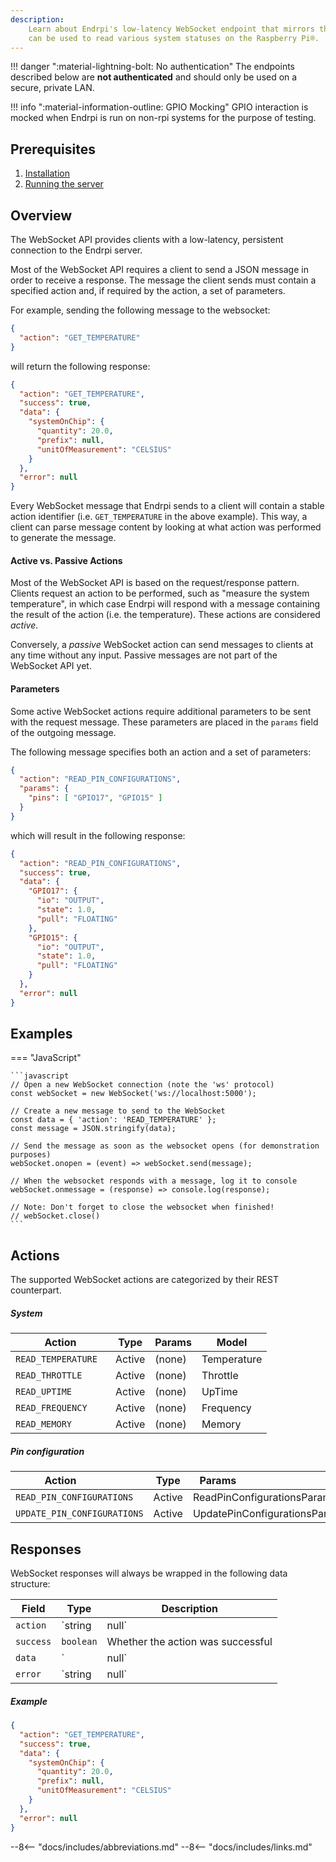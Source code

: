 ```yaml
---
description: 
    Learn about Endrpi's low-latency WebSocket endpoint that mirrors the REST API and
    can be used to read various system statuses on the Raspberry Pi®.
---
```


!!! danger ":material-lightning-bolt: No authentication"
    The endpoints described below are **not authenticated**
    and should only be used on a secure, private LAN.  

!!! info ":material-information-outline: GPIO Mocking"
    GPIO interaction is mocked when Endrpi is run on non-rpi systems for the purpose of testing.

## Prerequisites

1. [Installation](installation.md)
2. [Running the server](running_the_server.md)

## Overview

The WebSocket API provides clients with a low-latency, persistent connection to the Endrpi server.

Most of the WebSocket API requires a client to send a JSON message in order to receive a response.
The message the client sends must contain a specified action and, if required by the action, 
a set of parameters.

For example, sending the following message to the websocket:

```json
{
  "action": "GET_TEMPERATURE"
}
```

will return the following response:

```json
{
  "action": "GET_TEMPERATURE",
  "success": true,
  "data": {
    "systemOnChip": { 
      "quantity": 20.0,
      "prefix": null,
      "unitOfMeasurement": "CELSIUS"
    }
  },
  "error": null
}
```

Every WebSocket message that Endrpi sends to a client will contain a stable action identifier 
(i.e. `GET_TEMPERATURE` in the above example).
This way, a client can parse message content by looking at what action was performed to generate the message.

#### Active vs. Passive Actions

Most of the WebSocket API is based on the request/response pattern.
Clients request an action to be performed, such as "measure the system temperature", in which case Endrpi will
respond with a message containing the result of the action (i.e. the temperature).
These actions are considered *active*.

Conversely, a *passive* WebSocket action can send messages to clients at any time without any input.
Passive messages are not part of the WebSocket API yet.

#### Parameters

Some active WebSocket actions require additional parameters to be sent with the request message.
These parameters are placed in the `params` field of the outgoing message.

The following message specifies both an action and a set of parameters:

```json
{
  "action": "READ_PIN_CONFIGURATIONS",
  "params": {
    "pins": [ "GPIO17", "GPIO15" ]
  }
}
```

which will result in the following response:

```json
{
  "action": "READ_PIN_CONFIGURATIONS",
  "success": true,
  "data": {
    "GPIO17": {
      "io": "OUTPUT",
      "state": 1.0,
      "pull": "FLOATING"
    },
    "GPIO15": {
      "io": "OUTPUT",
      "state": 1.0,
      "pull": "FLOATING"
    }
  },
  "error": null
}
```

## Examples

=== "JavaScript"

    ```javascript
    // Open a new WebSocket connection (note the 'ws' protocol)
    const webSocket = new WebSocket('ws://localhost:5000');

    // Create a new message to send to the WebSocket
    const data = { 'action': 'READ_TEMPERATURE' };
    const message = JSON.stringify(data);

    // Send the message as soon as the websocket opens (for demonstration purposes)
    webSocket.onopen = (event) => webSocket.send(message);
    
    // When the websocket responds with a message, log it to console
    webSocket.onmessage = (response) => console.log(response);
    
    // Note: Don't forget to close the websocket when finished!
    // webSocket.close()
    ```

## Actions

The supported WebSocket actions are categorized by their REST counterpart.

##### System

| <div style="width:9rem">Action</div>  | Type    | Params  | Model       |
| ------------------------------------- | ------- | ------- | ----------- |
| `READ_TEMPERATURE`                    | Active  | (none)  | Temperature |
| `READ_THROTTLE`                       | Active  | (none)  | Throttle    |
| `READ_UPTIME`                         | Active  | (none)  | UpTime      |
| `READ_FREQUENCY`                      | Active  | (none)  | Frequency   |
| `READ_MEMORY`                         | Active  | (none)  | Memory      |

##### Pin configuration

| <div style="width:9rem">Action</div>  | Type    | <div style="width:5rem">Params</div> | Model               |
| ------------------------------------- | ------- | ------------------------------------ | ------------------- |
| `READ_PIN_CONFIGURATIONS`             | Active  | ReadPinConfigurationsParams          | PinConfigurationMap |
| `UPDATE_PIN_CONFIGURATIONS`           | Active  | UpdatePinConfigurationsParams        | string              |

## Responses

WebSocket responses will always be wrapped in the following data structure:

| Field     | Type             | Description                                           |
| --------- | ---------------- | ----------------------------------------------------- |
| `action`  | `string | null`  | The name of the action the response corresponds to    |
| `success` | `boolean`        | Whether the action was successful                     |
| `data`    | `<Model> | null` | The data model associated with the action             |
| `error`   | `string | null`  | Any error that occurred while performing the action   |

##### Example

```json
{
  "action": "GET_TEMPERATURE",
  "success": true,
  "data": {
    "systemOnChip": { 
      "quantity": 20.0,
      "prefix": null,
      "unitOfMeasurement": "CELSIUS"
    }
  },
  "error": null
}
```

--8<-- "docs/includes/abbreviations.md"
--8<-- "docs/includes/links.md"
